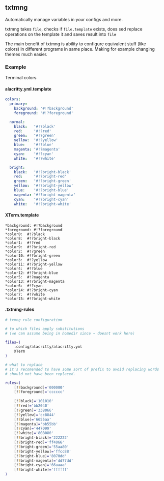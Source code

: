 ## txtmng

Automatically manage variables in your configs and more.

txtmng takes `file`, checks if `file.template` exists, does sed replace operations on the template it and saves result into `file`

The main benefit of txtmng is ability to configure equivalent stuff (like colors) in different programs in same place. Making for example changing themes much easier.

### Example

Terminal colors

#### alacritty.yml.template

```yaml
colors:
  primary:
    background: '#!?background'
    foreground: '#!?foreground'

  normal:
    black:   '#!?black'
    red:     '#!?red'
    green:   '#!?green'
    yellow:  '#!?yellow'
    blue:    '#!?blue'
    magenta: '#!?magenta'
    cyan:    '#!?cyan'
    white:   '#!?white'

  bright:
    black:   '#!?bright-black'
    red:     '#!?bright-red'
    green:   '#!?bright-green'
    yellow:  '#!?bright-yellow'
    blue:    '#!?bright-blue'
    magenta: '#!?bright-magenta'
    cyan:    '#!?bright-cyan'
    white:   '#!?bright-white'
```

#### XTerm.template

```
*background: #!?background
*foreground: #!?foreground
*color0:  #!?black
*color8:  #!?bright-black
*color1:  #!?red
*color9:  #!?bright-red
*color2:  #!?green
*color10: #!?bright-green
*color3:  #!?yellow
*color11: #!?bright-yellow
*color4:  #!?blue
*color12: #!?bright-blue
*color5:  #!?magenta
*color13: #!?bright-magenta
*color6:  #!?cyan
*color14: #!?bright-cyan
*color7:  #!?white
*color15: #!?bright-white
```

#### .txtmng-rules

```bash
# txmng rule configuration

# to which files apply substitutions
# (we can assume being in homedir since ~ doesnt work here)

files=(
	.config/alacritty/alacritty.yml
	XTerm
)

# what to replace
# it's recomended to have some sort of prefix to avoid replacing words which
# should not have been replaced.

rules=(
	[!?background]='000000'
	[!?foreground]='cccccc'
	
	[!?black]='101010'
	[!?red]='bb2040'
	[!?green]='338066'
	[!?yellow]='cc8844'
	[!?blue]='6655aa'
	[!?magenta]='bb55bb'
	[!?cyan]='447099'
	[!?white]='808080'
	[!?bright-black]='222222'
	[!?bright-red]='ff4066'
	[!?bright-green]='55aa80'
	[!?bright-yellow]='ffcc88'
	[!?bright-blue]='8070dd'
	[!?bright-magenta]='dd77dd'
	[!?bright-cyan]='66aaaa'
	[!?bright-white]='ffffff'
)
```
